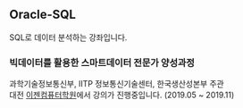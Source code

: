 ﻿## Oracle-SQL

SQL로 데이터 분석하는 강좌입니다.<br>

### 빅데이터를 활용한 스마트데이터 전문가 양성과정

과학기술정보통신부, IITP 정보통신기술센터, 한국생산성본부 주관 <br>
대전 [이젠컴퓨터학원](http://dj.ezenac.co.kr./)에서 강의가 진행중입니다.
(2019.05 ~ 2019.11)
